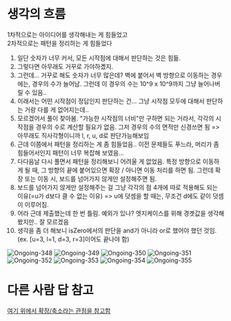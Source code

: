 # 생각의 흐름
1차적으로는 아이디어를 생각해내는 게 힘들었고<br>
2차적으로는 패턴을 정리하는 게 힘들었다<br>
1. 일단 숫자가 너무 커서, 모든 시작점에 대해서 판단하는 것은 힘듦.
2. 그렇다면 아무래도 거꾸로 가야하곘지.
3. 그런데... 거꾸로 해도 숫자가 너무 많은데? 벽에 붙어서 벽 방향으로 이동하는 경우에는, 경우의 수가 늘어남. 그런데 이 경우의 수는 10^9 x 10^9까지 그냥 늘어나버릴 수 있음..
4. 이래서는 어떤 시작점이 정답인지 판단하는 건... 그냥 시작점 모두에 대해서 판단하는 거랑 다를 게 없어지는데..
5. 모르겠어서 풀이 찾아봄. "가능한 시작점의 너비"만 구하면 되는 거라서, 각각의 시작점을 경우의 수로 계산할 필요가 없음. 그저 경우의 수의 면적만 신경쓰면 됨 => 아무래도 직사각형이니까 l, r, u, d로 판단가능해보임
6. 근데 이쯤에서 패턴을 정리하는 게 좀 힘들었음.. 이전 문제들도 푸느라, 머리가 좀 힘들어서인지 패턴이 너무 복잡해 보였음...
7. 다다음날 다시 풀면서 패턴을 정리해보니 어려울 게 없었음. 특정 방향으로 이동하게 될 때, 그 방향의 끝에 붙어있으면 확장 / 아니면 이동 처리를 하면 됨. 그런데 확장 또는 이동 시, 보드를 넘어가지 않게만 설정해주면 됨.
8. 보드를 넘어가지 않게만 설정해주는 걸 그냥 각각의 점 4개에 따로 적용해도 되는 이유(=u가 d보다 클 수 없는 이유) => u에 덧셈을 할 때는, 무조건 d에도 같이 덧셈이 이루어짐.
9. 어라 근데 제출했는데 한 번 틀림. 예외가 있나? 엣지케이스를 위해 경곗값을 생각해봤지만.. 잘 모르겠음
10. 생각을 좀 더 해보니 isZero에서의 판단을 and가 아니라 or로 했어야 했던 것임. (ex. [u=3, l=1, d=3, r=3]이어도 끝나야 함)

![Ongoing-348](https://github.com/user-attachments/assets/1551ff25-d9ee-45aa-92a1-12136e127196)
![Ongoing-349](https://github.com/user-attachments/assets/87bc6a0f-91b0-46a8-945b-602e7756da42)
![Ongoing-350](https://github.com/user-attachments/assets/f1ae2329-0b36-4ed9-9548-ad585e2871cf)
![Ongoing-351](https://github.com/user-attachments/assets/88fcc2a4-a64c-408c-8b61-507a0a20b511)
![Ongoing-352](https://github.com/user-attachments/assets/ca63f588-a753-407f-9f5f-dcc2fdfc454a)
![Ongoing-353](https://github.com/user-attachments/assets/c05c6817-084b-4428-9254-8777198b7a2e)
![Ongoing-354](https://github.com/user-attachments/assets/9c0226eb-db85-4e36-a72a-e1109399cb15)
![Ongoing-355](https://github.com/user-attachments/assets/10591901-c3fd-40bb-9242-f288eccf9d0f)


# 다른 사람 답 참고
[여기 위에서 확장/축소라는 관점을 참고함](https://school.programmers.co.kr/questions/79866)
